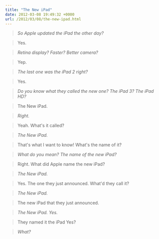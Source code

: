 ```yaml
---
title: "The New iPad"
date: 2012-03-08 19:49:32 +0000
url: /2012/03/08/the-new-ipad.html
---
```


> _So Apple updated the iPad the other day?_

> Yes.

> _Retina display? Faster? Better camera?_

> Yep.

> _The last one was the iPad 2 right?_

> Yes.

> _Do you know what they called the new one? The iPad 3? The iPad HD?_

> The New iPad.

> _Right._

> Yeah. What's it called?

> _The New iPad._

> That's what I want to know! What's the name of it?

> _What do you mean? The name of the new iPad?_

> Right. What did Apple name the new iPad?

> _The New iPad._

> Yes. The one they just announced. What'd they call it?

> _The New iPad._

> The new iPad that they just announced.

> _The New iPad. Yes._

> They named it the iPad Yes?

> _What?_
